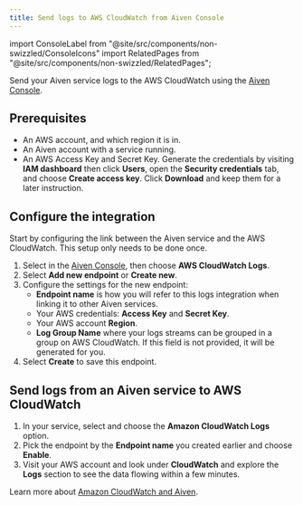```yaml
---
title: Send logs to AWS CloudWatch from Aiven Console
---
```


import ConsoleLabel from "@site/src/components/non-swizzled/ConsoleIcons"
import RelatedPages from "@site/src/components/non-swizzled/RelatedPages";

Send your Aiven service logs to the AWS CloudWatch using the [Aiven Console](https://console.aiven.io).

## Prerequisites

-   An AWS account, and which region it is in.
-   An Aiven account with a service running.
-   An AWS Access Key and Secret Key. Generate the credentials by
    visiting **IAM dashboard** then click **Users**, open the
    **Security credentials** tab, and choose **Create access key**.
    Click **Download** and keep them for a later instruction.

## Configure the integration

Start by configuring the link between the Aiven service and the AWS
CloudWatch. This setup only needs to be done once.

1.  Select <ConsoleLabel name="integration endpoints"/>  in
    the [Aiven Console](https://console.aiven.io/), then choose **AWS CloudWatch Logs**.
1.  Select **Add new endpoint** or **Create new**.
1.  Configure the settings for the new endpoint:
    -   **Endpoint name** is how you will refer to this logs integration
        when linking it to other Aiven services.
    -   Your AWS credentials: **Access Key** and **Secret Key**.
    -   Your AWS account **Region**.
    -   **Log Group Name** where your logs streams can be grouped in a
        group on AWS CloudWatch. If this field is not provided, it will
        be generated for you.
1.  Select **Create** to save this endpoint.

## Send logs from an Aiven service to AWS CloudWatch

1.  In your service, select <ConsoleLabel name="integrations"/>
    and choose the **Amazon CloudWatch Logs** option.
1.  Pick the endpoint by the **Endpoint name** you created earlier and choose **Enable**.
1.  Visit your AWS account and look under **CloudWatch** and explore the
    **Logs** section to see the data flowing within a few minutes.

<RelatedPages/>

Learn more about [Amazon CloudWatch and Aiven](/docs/integrations/cloudwatch).

